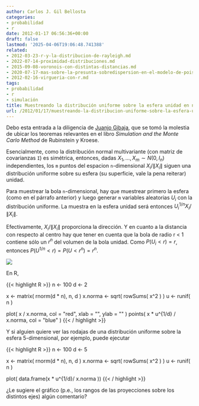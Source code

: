 ```yaml
---
author: Carlos J. Gil Bellosta
categories:
- probabilidad
- r
date: 2012-01-17 06:56:36+00:00
draft: false
lastmod: '2025-04-06T19:06:48.741388'
related:
- 2012-03-23-r-y-la-distribucion-de-rayleigh.md
- 2022-07-14-proximidad-distribuciones.md
- 2015-09-08-voronois-con-distintas-distancias.md
- 2020-07-17-mas-sobre-la-presunta-sobredispersion-en-el-modelo-de-poisson.md
- 2012-02-16-virgueria-con-r.md
tags:
- probabilidad
- r
- simulación
title: Muestreando la distribución uniforme sobre la esfera unidad en n dimensiones
url: /2012/01/17/muestreando-la-distribucion-uniforme-sobre-la-esfera-unidad-en-n-dimensiones/
---
```


Debo esta entrada a la diligencia de [Juanjo Gibaja](http://jjgibaja.net/), que se tomó la molestia de ubicar los teoremas relevantes en el libro _Simulation and the Monte Carlo Method_ de Rubinstein y Kroese.

Esencialmente, como la distribución normal multivariante (con matriz de covarianzas `I`) es simétrica, entonces, dadas $X_1,\dots, X_m \sim N( 0, I_n )$ independientes, los `m` puntos del espacion `n`-dimensional $X_i/\| X_i \|$ siguen una distribución uniforme sobre su esfera (su superficie, vale la pena reiterar) unidad.

Para muestrear la bola `n`-dimensional, hay que muestrear primero la esfera (como en el párrafo anterior) y luego generar `m` variables aleatorias $U_i$ con la distribución uniforme. La muestra en la esfera unidad será entonces $U_i^{1/n} X_i/\| X_i \|$.

Efectivamente, $X_i/\| X_i \|$ proporciona la dirección. Y en cuanto a la distancia con respecto al centro hay que tener en cuenta que la bola de radio r < 1 contiene sólo un $r^n$ del volumen de la bola unidad. Como $P( U_i < r ) = r$, entonces $P( U^{1/n} < r ) = P( U < r^n ) = r^n$.

[![](/wp-uploads/2012/01/muestra_uniforme_esfera.png#center)
](/wp-uploads/2012/01/muestra_uniforme_esfera.png#center)

En R,

{{< highlight R >}}
n <- 100
d <- 2

x <- matrix( rnorm(d * n), n, d )
x.norma <- sqrt( rowSums( x^2 ) )
u <- runif( n )

plot( x / x.norma, col = "red", xlab = "", ylab = "" )
points( x * u^{1/d} / x.norma, col = "blue" )
{{< / highlight >}}

Y si alguien quiere ver las rodajas de una distribución uniforme sobre la esfera 5-dimensional, por ejemplo, puede ejecutar

{{< highlight R >}}
n <- 100
d <- 5

x <- matrix( rnorm(d * n), n, d )
x.norma <- sqrt( rowSums( x^2 ) )
u <- runif( n )

plot( data.frame(x * u^{1/d}/ x.norma ))
{{< / highlight >}}

¿Le sugiere el gráfico (p.e., los rangos de las proyecciones sobre los distintos ejes) algún comentario?